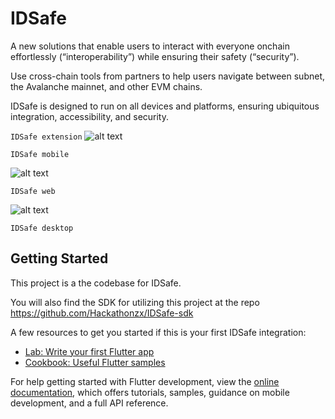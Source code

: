 # IDSafe

A new solutions that enable users to interact with everyone onchain effortlessly (“interoperability”) while ensuring their safety (“security”). 

Use cross-chain tools from partners to help users navigate between subnet, the Avalanche mainnet, and other EVM chains.

IDSafe is designed to run on all devices and platforms, ensuring ubiquitous integration, accessibility, and security.

```IDSafe extension```
![alt text](image-2.png)

```IDSafe mobile```

![alt text](image.png)

```IDSafe web```

![alt text](image-1.png)

```IDSafe desktop```

## Getting Started

This project is a the codebase for IDSafe.

You will also find the SDK for utilizing this project at the repo https://github.com/Hackathonzx/IDSafe-sdk

A few resources to get you started if this is your first IDSafe integration:

- [Lab: Write your first Flutter app](https://docs.flutter.dev/get-started/codelab)
- [Cookbook: Useful Flutter samples](https://docs.flutter.dev/cookbook)

For help getting started with Flutter development, view the
[online documentation](https://docs.flutter.dev/), which offers tutorials,
samples, guidance on mobile development, and a full API reference.
